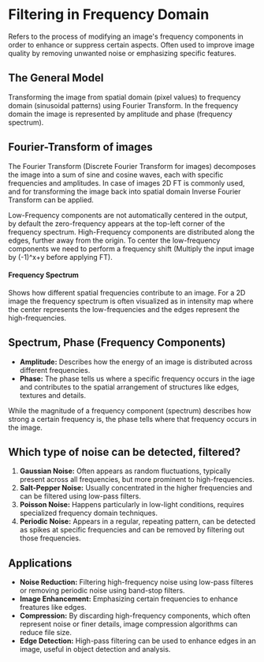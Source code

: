 # Filtering in Frequency Domain
Refers to the process of modifying an image's frequency components in order to enhance or suppress certain aspects. Often used to improve image quality by removing unwanted noise or emphasizing specific features.

## The General Model
Transforming the image from spatial domain (pixel values) to frequency domain (sinusoidal patterns) using Fourier Transform. In the frequency domain the image is represented by amplitude and phase (frequency spectrum).

## Fourier-Transform of images
The Fourier Transform (Discrete Fourier Transform for images) decomposes the image into a sum of sine and cosine waves, each with specific frequencies and amplitudes. In case of images 2D FT is commonly used, and for transforming the image back into spatial domain Inverse Fourier Transform can be applied.

Low-Frequency components are not automatically centered in the output, by default the zero-frequency appears at the top-left corner of the frequency spectrum. High-Frequency components are distributed along the edges, further away from the origin. To center the low-frequency components we need to perform a frequency shift (Multiply the input image by (-1)^x+y before applying FT).

#### Frequency Spectrum
Shows how different spatial frequencies contribute to an image. For a 2D image the frequency spectrum is often visualized as in intensity map where the center represents the low-frequencies and the edges represent the high-frequencies.

## Spectrum, Phase (Frequency Components)
- **Amplitude:** Describes how the energy of an image is distributed across different frequencies.
- **Phase:** The phase tells us where a specific frequency occurs in the iage and contributes to the spatial arrangement of structures like edges, textures and details.

While the magnitude of a frequency component (spectrum) describes how strong a certain frequency is, the phase tells where that frequency occurs in the image.

## Which type of noise can be detected, filtered?

1. **Gaussian Noise:** Often appears as random fluctuations, typically present across all frequencies, but more prominent to high-frequencies.
2. **Salt-Pepper Noise:** Usually concentrated in the higher frequencies and can be filtered using low-pass filters.
3. **Poisson Noise:** Happens particularly in low-light conditions, requires specialized frequency domain techniques.
4. **Periodic Noise:** Appears in a regular, repeating pattern, can be detected as spikes at specific frequencies and can be removed by filtering out those frequencies.

## Applications
- **Noise Reduction:** Filtering high-frequency noise using low-pass filteres or removing periodic noise using band-stop filters.
- **Image Enhancement:** Emphasizing certain frequencies to enhance freatures like edges.
- **Compression:** By discarding high-frequency components, which often represent noise or finer details, image compression algorithms can reduce file size.
- **Edge Detection:** High-pass filtering can be used to enhance edges in an image, useful in object detection and analysis.
